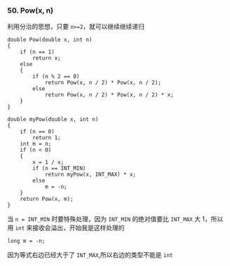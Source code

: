 ### 50. Pow(x, n)

利用分治的思想，只要 ```n>=2```，就可以继续继续递归

```
double Pow(double x, int n)
{
    if (n == 1)
        return x;
    else
    {
        if (n % 2 == 0)
            return Pow(x, n / 2) * Pow(x, n / 2);
        else
            return Pow(x, n / 2) * Pow(x, n / 2) * x;
    }
}

double myPow(double x, int n)
{
    if (n == 0)
        return 1;
    int m = n;
    if (n < 0)
    {
        x = 1 / x;
        if (n == INT_MIN)
            return myPow(x, INT_MAX) * x;
        else
            m = -n;
    }
    return Pow(x, m);
}
```

当 ```n = INT_MIN``` 时要特殊处理，因为 ```INT_MIN``` 的绝对值要比 ```INT_MAX``` 大 1，所以用 ```int``` 来接收会溢出，开始我是这样处理的
```
long m = -n;
```
因为等式右边已经大于了 ```INT_MAX```,所以右边的类型不能是 ```int```
